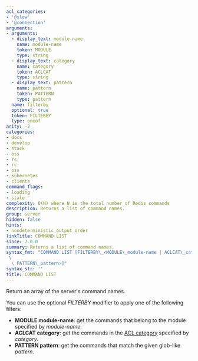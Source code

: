 ```yaml
---
acl_categories:
- '@slow'
- '@connection'
arguments:
- arguments:
  - display_text: module-name
    name: module-name
    token: MODULE
    type: string
  - display_text: category
    name: category
    token: ACLCAT
    type: string
  - display_text: pattern
    name: pattern
    token: PATTERN
    type: pattern
  name: filterby
  optional: true
  token: FILTERBY
  type: oneof
arity: -2
categories:
- docs
- develop
- stack
- oss
- rs
- rc
- oss
- kubernetes
- clients
command_flags:
- loading
- stale
complexity: O(N) where N is the total number of Redis commands
description: Returns a list of command names.
group: server
hidden: false
hints:
- nondeterministic_output_order
linkTitle: COMMAND LIST
since: 7.0.0
summary: Returns a list of command names.
syntax_fmt: "COMMAND LIST [FILTERBY\_<MODULE\_module-name | ACLCAT\_category |
 \
  \ PATTERN\_pattern>]"
syntax_str: ''
title: COMMAND LIST
---
```

Return an array of the server's command names.

You can use the optional _FILTERBY_ modifier to apply one of the following filters:

 - **MODULE module-name**: get the commands that belong to the module specified by _module-name_.
 - **ACLCAT category**: get the commands in the [ACL category](/docs/management/security/acl/#command-categories) specified by _category_.
 - **PATTERN pattern**: get the commands that match the given glob-like _pattern_.
